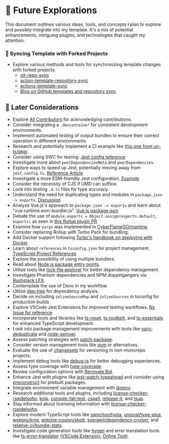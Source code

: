 # 🧭 Future Explorations

This document outlines various ideas, tools, and concepts I plan to explore and possibly integrate into my template. It's a mix of potential enhancements, intriguing plugins, and technologies that caught my attention.

### 🔄 Syncing Template with Forked Projects

- Explore various methods and tools for synchronizing template changes with forked projects:
  - [git-repo-sync](https://github.com/it3xl/git-repo-sync)
  - [action-template-repository-sync](https://github.com/ahmadnassri/action-template-repository-sync)
  - [actions-template-sync](https://github.com/AndreasAugustin/actions-template-sync?tab=readme-ov-file)
  - [Blog on GitHub templates and repository sync](https://0xdc.me/blog/github-templates-and-repository-sync/)

## 🌱 Later Considerations

- Explore [All Contributors](https://allcontributors.org/) for acknowledging contributions.
- Consider integrating a `.devcontainer` for consistent development environments.
- Implement automated testing of output bundles to ensure their correct operation in different environments.
- Research and potentially implement a CI example like [this one from un-ts/pkgr](https://github.com/un-ts/pkgr/blob/master/.github/workflows/ci.yml).
- Consider using SWC for testing. [Jest config reference](https://github.com/typescript-eslint/typescript-eslint/blob/main/jest.config.base.js)
- Investigate more about `peerDependenciesMeta` and `peerDependencies`.
- Explore ways to speed up Jest, potentially moving away from `jest.config.ts`. [Reference Article](https://miyauchi.dev/posts/speeding-up-jest/#stop-to-use-jestconfigts)
- Investigate a more ESM-friendly Jest configuration. [Example](https://github.com/pavelkornev/ts-esm-paths-jest/blob/main/jest.config.js)
- Consider the necessity of CJS if UMD can suffice.
- Look into testing `.d.ts` files for type accuracy.
- Understand the need for duplicating types and modules in `package.json -> exports`. [Discussion](https://github.com/rollup/plugins/pull/1578#issuecomment-1718872840)
- Analyze Vue.js's approach to `package.json -> exports` and learn about "vue.runtime.esm-bundler.js". [Vue.js package.json](https://github.com/vuejs/core/blob/main/packages/vue/package.json)
- Debate the use of `module.exports = Object.assign(exports.default, exports)` as seen in [this Rollup plugin PR](https://github.com/rollup/plugins/pull/363/files#diff-7364276655cd1d00b3ca7946b145773df9d3b249382ba463204108f1050a1071).
- Examine how `yargs` was implemented in [CyberFlameGO/mantine](https://github.com/CyberFlameGO/mantine/blob/master/scripts/build.ts#L46).
- Consider replacing Rollup with Turbo Pack for bundling.
- Add Docker support following [Turbo's handbook on deploying with Docker](https://turbo.build/repo/docs/handbook/deploying-with-docker#the-solution).
- Learn about `references` in `tsconfig.json` for project management. [TypeScript Project References](https://www.typescriptlang.org/docs/handbook/project-references.html#what-are-project-references)
- Explore the possibility of using multiple bundlers.
- Read about [Node.js package entry points](https://nodejs.org/api/packages.html#package-entry-points).
- Utilize tools like [lock-file explorer](https://lfx.rushstack.io/) for better dependency management.
- Investigate Phantom dependencies and NPM doppelgangers via [Rushstack LFX](https://lfx.rushstack.io/pages/scenarios/npm_doppelgangers/).
- Contemplate the use of Deno in my workflow.
- Utilize [dep-tree](https://github.com/gabotechs/dep-tree?tab=readme-ov-file) for dependency analysis.
- Decide on including `inlineSourceMap` and `inlineSources` in tsconfig for production builds.
- Explore VSCode Jest Extensions for improved testing workflows. [Nx Issue for reference](https://github.com/nrwl/nx/issues/3868)
- Incorporate tools and libraries like [ts-reset](https://github.com/total-typescript/ts-reset), [ts-toolbelt](https://github.com/millsp/ts-toolbelt), and [ts-essentials](https://github.com/ts-essentials/ts-essentials) for enhanced TypeScript development.
- Look into package management improvements with tools like [yarn-deduplicate](https://github.com/scinos/yarn-deduplicate) and [node-semver](https://github.com/npm/node-semver).
- Assess patching strategies with [patch-package](https://github.com/ds300/patch-package).
- Consider version management tools like [nvm](https://github.com/nvm-sh/nvm?tab=readme-ov-file#nvmrc) or alternatives.
- Evaluate the use of [changesets](https://github.com/changesets/changesets) for versioning in non-monorepo projects.
- Implement debug tools like [debug-js](https://github.com/debug-js/debug) for better debugging experiences.
- Assess type coverage with [type-coverage](https://github.com/plantain-00/type-coverage).
- Review configuration options with [Renovate Bot](https://docs.renovatebot.com/configuration-options/).
- Enhance Jest with plugins like [jest-watch-typeahead](https://github.com/jest-community/jest-watch-typeahead) and consider using [preconstruct](https://preconstruct.tools/) for prebuilt packages.
- Integrate environment variable management with [dotenv](https://github.com/motdotla/dotenv).
- Research additional tools and plugins, including [license-checker-rseidelsohn](https://github.com/RSeidelsohn/license-checker-rseidelsohn), [knip](https://github.com/webpro/knip), [console-fail-test](https://www.npmjs.com/package/console-fail-test), [cspell](https://www.npmjs.com/package/cspell), [release-it](https://www.npmjs.com/package/release-it), and [tsup](https://www.npmjs.com/package/tsup).
- Stay informed about licensing information with [license-checker-rseidelsohn](https://github.com/RSeidelsohn/license-checker-rseidelsohn?tab=readme-ov-file#related-information-sources-on-the-internet).
- Explore modern TypeScript tools like [samchon/typia](https://github.com/samchon/typia), [unional/type-plus](https://github.com/unional/type-plus), [webpro/knip](https://github.com/webpro/knip), [antoine-coulon/skott](https://github.com/antoine-coulon/skott), [sverweij/dependency-cruiser](https://github.com/sverweij/dependency-cruiser), and [relative-ci/bundle-stats](https://github.com/relative-ci/bundle-stats/tree/master/packages/rollup-plugin).
- Investigate code generation tools like [hygen](https://github.com/jondot/hygen) and error translation tools like [ts-error-translator](https://github.com/mattpocock/ts-error-translator?tab=readme-ov-file) ([VSCode Extension](https://marketplace.visualstudio.com/items?itemName=mattpocock.ts-error-translator), [Online Tool](https://ts-error-translator.vercel.app/)).
